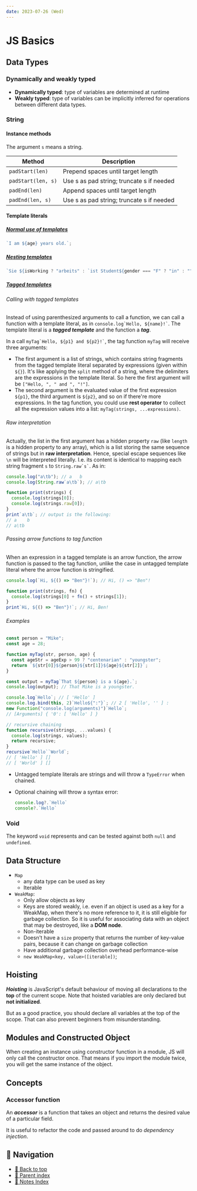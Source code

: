 ```yaml
---
date: 2023-07-26 (Wed)
---
```


# JS Basics

## Data Types

### Dynamically and weakly typed

- **Dynamically typed**: type of variables are determined at runtime
- **Weakly typed**: type of variables can be implicitly inferred for operations
  between different data types.

### String

#### Instance methods

The argument `s` means a string.

| Method             | Description                               |
| ------------------ | ----------------------------------------- |
| `padStart(len)`    | Prepend spaces until target length        |
| `padStart(len, s)` | Use s as pad string; truncate s if needed |
| `padEnd(len)`      | Append spaces until target length         |
| `padEnd(len, s)`   | Use s as pad string; truncate s if needed |

#### Template literals

##### [Normal use of templates](https://developer.mozilla.org/en-US/docs/Web/JavaScript/Reference/Template_literals)

```javascript
`I am ${age} years old.`;
```

##### [Nesting templates](https://developer.mozilla.org/en-US/docs/Web/JavaScript/Reference/Template_literals#nesting_templates)

```javascript
`Sie ${isWorking ? "arbeits" : `ist Student${gender === "F" ? "in" : ""}`}.`;
```

##### [Tagged templates](https://developer.mozilla.org/en-US/docs/Web/JavaScript/Reference/Template_literals#tagged_templates)

###### Calling with tagged templates

Instead of using parenthesized arguments to call a function, we can call a
function with a template literal, as in `` console.log`Hello, ${name}!` ``. The
template literal is a **_tagged template_** and the function a **_tag_**.

In a call `` myTag`Hello, ${p1} and ${p2}!` ``, the tag function `myTag` will
receive three arguments:

- The first argument is a list of strings, which contains string fragments from
  the tagged template literal separated by expressions (given within `${}`).
  It's like applying the `split` method of a string, where the delimiters are
  the expressions in the template literal. So here the first argument will be
  `["Hello, ", " and ", "!"]`.
- The second argument is the evaluated value of the first expression `${p1}`,
  the third argument is `${p2}`, and so on if there're more expressions. In the
  tag function, you could use **rest operator** to collect all the expression
  values into a list: `myTag(strings, ...expressions)`.

###### Raw interpretation

Actually, the list in the first argument has a hidden property `raw` (like
`length` is a hidden property to any array), which is a list storing the same
sequence of strings but in **raw interpretation**. Hence, special escape
sequences like `\n` will be interpreted literally. I.e. its content is identical
to mapping each string fragment `s` to `` String.raw`s` ``. As in:

```javascript
console.log("a\tb"); // a	b
console.log(String.raw`a\tb`); // a\tb

function print(strings) {
  console.log(strings[0]);
  console.log(strings.raw[0]);
}
print`a\tb`; // output is the following:
// a	b
// a\tb
```

###### Passing arrow functions to tag function

When an expression in a tagged template is an arrow function, the arrow function
is passed to the tag function, unlike the case in untagged template literal
where the arrow function is stringified.

```javascript
console.log(`Hi, ${() => "Ben"}!`); // Hi, () => "Ben"!

function print(strings, fn) {
  console.log(strings[0] + fn() + strings[1]);
}
print`Hi, ${() => "Ben"}!`; // Hi, Ben!
```

###### Examples

```javascript
const person = "Mike";
const age = 28;

function myTag(str, person, age) {
  const ageStr = ageExp > 99 ? "centenarian" : "youngster";
  return `${str[0]}${person}${str[1]}${age}${str[2]}`;
}

const output = myTag`That ${person} is a ${age}.`;
console.log(output); // That Mike is a youngster.
```

```javascript
console.log`Hello`; // [ 'Hello' ]
console.log.bind(this, 2)`Hello${":"}`; // 2 [ 'Hello', '' ] :
new Function("console.log(arguments)")`Hello`;
// [Arguments] { '0': [ 'Hello' ] }

// recursive chaining
function recursive(strings, ...values) {
  console.log(strings, values);
  return recursive;
}
recursive`Hello``World`;
// [ 'Hello' ] []
// [ 'World' ] []
```

- Untagged template literals are strings and will throw a `TypeError` when
  chained.

- Optional chaining will throw a syntax error:

  ```javascript
  console.log?.`Hello`
  console?.`Hello`
  ```

### Void

The keyword `void` represents and can be tested against both `null` and
`undefined`.

## Data Structure

- `Map`
  - any data type can be used as key
  - Iterable
- `WeakMap`:
  - Only allow objects as key
  - Keys are stored weakly, i.e. even if an object is used as a key for a
    WeakMap, when there's no more reference to it, it is still eligible for
    garbage collection. So it is useful for associating data with an object that
    may be destroyed, like a **DOM node**.
  - Non-iterable
  - Doesn't have a `size` property that returns the number of key-value pairs,
    because it can change on garbage collection
  - Have additional garbage collection overhead performance-wise
  - `new WeakMap<key, value>([iterable])`;

## Hoisting

**_Hoisting_** is JavaScript's default behaviour of moving all declarations to
the **top** of the current scope. Note that hoisted variables are only declared
but **not initialized**.

But as a good practice, you should declare all variables at the top of the
scope. That can also prevent beginners from misunderstanding.

## Modules and Constructed Object

When creating an instance using constructor function in a module, JS will only
call the constructor once. That means if you import the module twice, you will
get the same instance of the object.

## Concepts

### Accessor function

An **_accessor_** is a function that takes an object and returns the desired
value of a particular field.

It is useful to refactor the code and passed around to do _dependency
injection_.

## 🧭 Navigation

- [🔼 Back to top](#js-basics)
- [🔖 Parent index](./index.md)
- [📑 Notes Index](../../../index.md)
